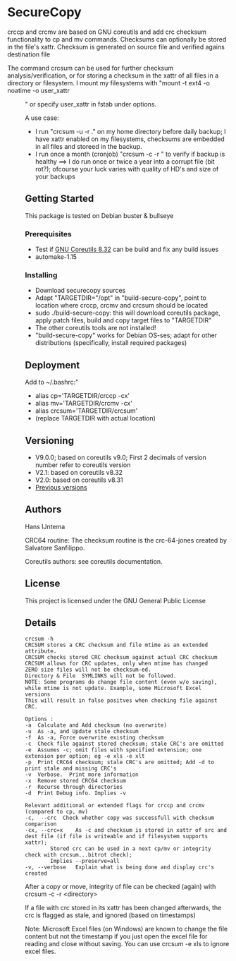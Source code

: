 # SecureCopy

crccp and crcmv are based on GNU coreutils and add crc checksum functionality to cp and mv commands. 
Checksums can optionally be stored in the file's xattr. 
Checksum is generated on source file and verified agains destination file

The command crcsum can be used for further checksum analysis/verification, or for storing a checksum in the xattr of all files in a directory or filesystem.
I mount my filesystems with "mount -t ext4 -o noatime -o user_xattr <device> <dir>" or specify user_xattr in fstab under options.


A use case:
- I run "crcsum -u -r ." on my home directory before daily backup; I have xattr enabled on my filesystems, checksums are embedded in all files and storeed in the backup.
- I run once a month (cronjob) "crcsum -c -r <backupdestination>" to verify if backup is healthy
==> I do run once or twice a year into a corrupt file (bit rot?); ofcourse your luck varies with quality of HD's and size of your backups 


## Getting Started

This package is tested on Debian buster & bullseye

### Prerequisites

* Test if [GNU Coreutils 8.32](https://ftp.gnu.org/gnu/coreutils/coreutils-8.32.tar.xz) can be build and fix any build issues 
* automake-1.15

### Installing

* Download securecopy sources
* Adapt "TARGETDIR="/opt" in "build-secure-copy", point to location where crccp, crcmv and crcsum should be located
* sudo ./build-secure-copy: this will download coreutils package, apply patch files, build and copy target files to "TARGETDIR"
* The other coreutils tools are not installed!
* "build-secure-copy" works for Debian OS-ses; adapt for other distributions (specifically, install required packages)

## Deployment

Add to ~/.bashrc:"
* alias cp='TARGETDIR/crccp -cx'
* alias mv='TARGETDIR/crcmv -cx'
* alias crcsum='TARGETDIR/crcsum'
* (replace TARGETDIR with actual location)


## Versioning
* V9.0.0; based on coreutils v9.0; First 2 decimals of version number refer to coreutils version
* V2.1: based on coreutils v8.32
* V2.0: based on coreutils v8.31 
* [Previous versions](https://sourceforge.net/projects/crcsum/https://sourceforge.net/projects/crcsum/)

## Authors

Hans IJntema

CRC64 routine:
The checksum routine is the crc-64-jones created by Salvatore Sanfilippo.

Coreutils authors: see coreutils documentation.

## License

This project is licensed under the GNU General Public License

## Details

```
crcsum -h
CRCSUM stores a CRC checksum and file mtime as an extended attribute.
CRCSUM checks stored CRC checksum against actual CRC checksum
CRCSUM allows for CRC updates, only when mtime has changed
ZERO size files will not be checksum-ed.
Directory & File  SYMLINKS will not be followed.
NOTE: Some programs do change file content (even w/o saving),
while mtime is not update. Example, some Microsoft Excel versions
This will result in false positves when checking file against CRC.
```

```
Options :
-a  Calculate and Add checksum (no overwrite)
-u  As -a, and Update stale checksum
-f  As -a, Force overwrite existing checksum
-c  Check file against stored checksum; stale CRC's are omitted
-e  Assumes -c; omit files with specified extension; one extension per option; eg -e xls -e xlt
-p  Print CRC64 checksum; stale CRC's are omitted; Add -d to print stale and missing CRC's
-v  Verbose.  Print more information
-x  Remove stored CRC64 checksum
-r  Recurse through directories
-d  Print Debug info. Implies -v
```

```
Relevant additional or extended flags for crccp and crcmv (compared to cp, mv)
-c,  --crc	Check whether copy was successfull with checksum comparison
-cx, --crc=x	As -c and checksum is stored in xattr of src and dest file (if file is writeable and if filesystem supports xattr); 
		Stored crc can be used in a next cp/mv or integrity check with crcsum...bitrot check); 
		Implies --preserve=all
-v, --verbose	Explain what is being done and display crc's created
```
After a copy or move, integrity of file can be checked (again) with crcsum -c -r \<directory\>

If a file with crc stored in its xattr has been changed afterwards, the crc is flagged as stale, and ignored (based on timestamps)

Note: Microsoft Excel files (on Windows) are known to change the file content but not the timestamp if you just open the excel file for reading and close without saving. You can use crcsum -e xls to ignore excel files.
